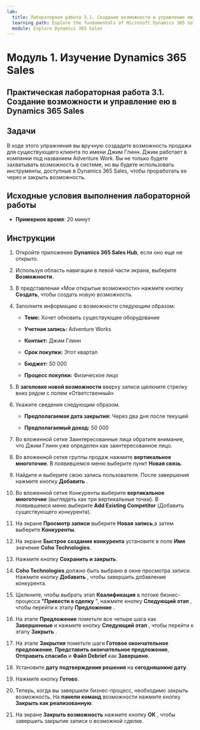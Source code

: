 ```yaml
---
lab:
  title: Лабораторная работа 3.1. Создание возможности и управление ею в Dynamics 365 Sales
  learning path: Explore the fundamentals of Microsoft Dynamics 365 Sales
  module: Explore Dynamics 365 Sales
---
```



Модуль 1. Изучение Dynamics 365 Sales
========================

## Практическая лабораторная работа 3.1. Создание возможности и управление ею в Dynamics 365 Sales 

## Задачи

В ходе этого упражнения вы вручную создадите возможность продажи для существующего клиента по имени Джим Глинн. Джим работает в компании под названием Adventure Work. Вы не только будете захватывать возможность в системе, но вы будете использовать инструменты, доступные в Dynamics 365 Sales, чтобы проработать ее через и закрыть возможность. 


## Исходные условия выполнения лабораторной работы

  - **Примерное время**: 20 минут

## Инструкции

1. Откройте приложение **Dynamics 365 Sales Hub**, если оно еще не открыто. 

2. Используя область навигации в левой части экрана, выберите **Возможности**. 

3. В представлении «Мои открытые возможности» нажмите кнопку **Создать**, чтобы создать новую возможность.

4. Заполните информацию о возможности следующим образом:

    - **Теме:** Хочет обновить существующее оборудование

    - **Учетная запись:** Adventure Works

    - **Контакт:** Джим Глинн

    - **Срок покупки:** Этот квартал

    - **Бюджет:** 50 000

    - **Процесс покупки:** Физическое лицо

5. В **заголовке новой возможности** вверху записи щелкните стрелку вниз рядом с полем «Ответственный» 

6. Укажите сведения следующим образом.

    - **Предполагаемая дата закрытия:** Через два дня после текущей

    - **Предполагаемый доход:** 50 000

7. Во вложенной сетке Заинтересованные лица обратите внимание, что Джим Глинн уже определен как заинтересованное лицо. 

8. Во вложенной сетке группы продаж нажмите **вертикальное многоточие**. В появившемся меню выберите пункт **Новая связь**. 

9. Найдите и выберите свою запись пользователя. После завершения нажмите кнопку **Добавить** . 

10. Во вложенной сетке Конкуренты выберите **вертикальное многоточие** (выглядеть как три вертикальные точки). В появившемся меню выберите **Add Existing Competitor** (Добавить существующего конкурента). 

11. На экране **Просмотр записи** выберите **Новая запись**,а затем выберите **Конкуренты**.

12. На экране **Быстрое создание конкурента** установите в поле **Имя** значение **Coho Technologies**.

13. Нажмите кнопку **Сохранить и закрыть**.

14. **Coho Technologies** должно быть выбрано в окне просмотра записи. Нажмите кнопку **Добавить** , чтобы завершить добавление конкурента. 

15. Щелкните, чтобы выбрать этап **Квалификация** в потоке бизнес-процесса **"Привести в сделку** ", нажмите кнопку **Следующий этап** , чтобы перейти к этапу **Предложение** .

16. На этапе **Предложение** пометьте все четыре шага как **Завершенные** и нажмите кнопку **Следующий этап** , чтобы перейти к этапу **Закрыть** . 

17. На этапе **Закрытия** пометьте шаги **Готовое окончательное предложение**, **Представить окончательное предложение**, **Отправить спасибо** и **Файл Debrief** как **Завершено**. 

18. Установите **дату подтверждения решения** на **сегодняшнюю дату**. 

19. Нажмите кнопку **Готово**. 

20. Теперь, когда вы завершили бизнес-процесс, необходимо закрыть возможность. На **панели команд** возможности нажмите кнопку **Закрыть как реализованную**. 

21. На экране **Закрыть возможность** нажмите кнопку **ОК** , чтобы завершить закрытие записи о возможной сделке. 
